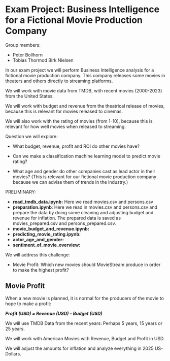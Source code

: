 # Exam Project: Business Intelligence for a Fictional Movie Production Company

Group members:
- Peter Bollhorn
- Tobias Thormod Birk Nielsen

In our exam project we will perform Business Intelligence analysis for a fictional movie production company.
This company releases some movies in theaters and others directly to streaming platforms.



We will work with movie data from TMDB, with recent movies (2000-2023) from the United States.

We will work with budget and revenue from the theatrical release of movies, because this is relevant for movies released to cinemas.

We will also work with the rating of movies (from 1-10), because this is relevant for how well movies when released to streaming.


Question we will explore:
- What budget, revenue, profit and ROI do other movies have?
- Can we make a classification machine learning model to predict movie rating?



- What age and gender do other companies cast as lead actor in their movies? (This is relevant for our fictional movie production company because we can advise them of trends in the industry.)




PRELIMINARY:
- **read_tmdb_data.ipynb:** Here we read movies.csv and persons.csv
- **preparation.ipynb**: Here we read in movies.csv and persons.csv and prepare the data by doing some cleaning and adjusting budget and revenue for inflation. The prepared data is saved as movies_prepared.csv and persons_prepared.csv.
- **movie_budget_and_revenue.ipynb:**
- **predicting_movie_rating.ipynb:**
- **actor_age_and_gender:**
- **sentiment_of_movie_overview:**









We will address this challenge:
- Movie Profit: Which new movies should MovieStream produce in order to make the highest profit?


## Movie Profit

When a new movie is planned, it is normal for the producers of the movie to hope to make a profit:

**_Profit (USD) = Revenue (USD) – Budget (USD)_**

We will use TMDB Data from the recent years: Perhaps 5 years, 15 years or 25 years.

We will work with American Movies with Revenue, Budget and Profit in USD.

We will adjust the amounts for inflation and analyze everything in 2025 US-Dollars.

